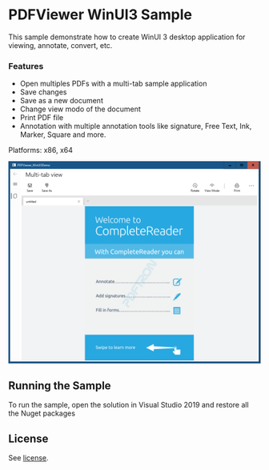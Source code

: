 # PDFViewer WinUI3 Sample

This sample demonstrate how to create WinUI 3 desktop application for viewing, annotate, convert, etc.

### Features
- Open multiples PDFs with a multi-tab sample application
- Save changes
- Save as a new document
- Change view modo of the document
- Print PDF file
- Annotation with multiple annotation tools like signature, Free Text, Ink, Marker, Square and more.

Platforms: x86, x64

![main-page](./art/main_page.png)

## Running the Sample

To run the sample, open the solution in Visual Studio 2019 and restore all the Nuget packages

## License

See [license](./../LICENSE).

